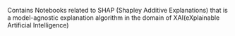 Contains Notebooks related to SHAP (Shapley Additive Explanations) that is a model-agnostic explanation algorithm in the domain of XAI(eXplainable Artificial Intelligence)
